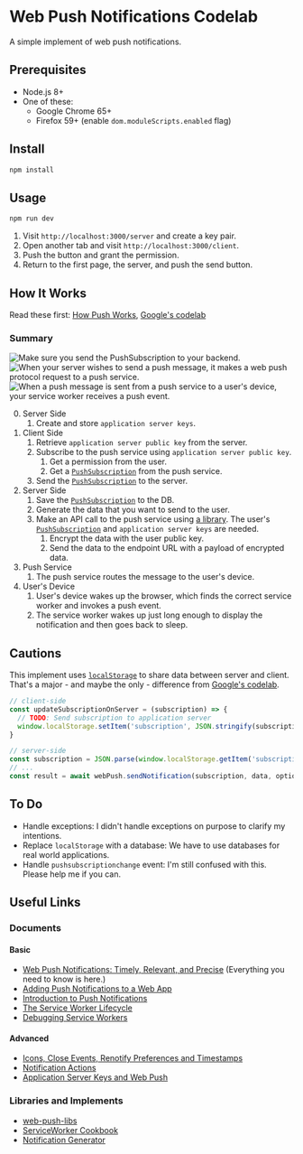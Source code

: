 # Web Push Notifications Codelab

A simple implement of web push notifications.

## Prerequisites

* Node.js 8+
* One of these:
  * Google Chrome 65+
  * Firefox 59+ (enable `dom.moduleScripts.enabled` flag)

## Install

```sh
npm install
```

## Usage

```sh
npm run dev
```

1.  Visit `http://localhost:3000/server` and create a key pair.
1.  Open another tab and visit `http://localhost:3000/client`.
1.  Push the button and grant the permission.
1.  Return to the first page, the server, and push the send button.

## How It Works

Read these first: [How Push Works], [Google's codelab][adding push notifications to a web app]

### Summary

![Make sure you send the PushSubscription to your backend.][step1]<br>
![When your server wishes to send a push message, it makes a web push protocol request to a
push service.][step2]<br>
![When a push message is sent from a push service to a user's device, your service worker
receives a push event.][step3]<br>

0.  Server Side
    1.  Create and store `application server keys`.
1.  Client Side
    1.  Retrieve `application server public key` from the server.
    1.  Subscribe to the push service using `application server public key`.
        1.  Get a permission from the user.
        1.  Get a [`PushSubscription`][pushsubscription] from the push service.
    1.  Send the [`PushSubscription`][pushsubscription] to the server.
1.  Server Side
    1.  Save the [`PushSubscription`][pushsubscription] to the DB.
    1.  Generate the data that you want to send to the user.
    1.  Make an API call to the push service using [a library][web-push-libs]. The user's [`PushSubscription`][pushsubscription] and `application server keys` are needed.
        1.  Encrypt the data with the user public key.
        1.  Send the data to the endpoint URL with a payload of encrypted data.
1.  Push Service
    1.  The push service routes the message to the user's device.
1.  User's Device
    1.  User's device wakes up the browser, which finds the correct service worker and invokes a push event.
    1.  The service worker wakes up just long enough to display the notification and then goes back to sleep.

## Cautions

This implement uses [`localStorage`][localstorage] to share data between server and client. That's a major - and maybe the only - difference from [Google's codelab][adding push notifications to a web app].

```js
// client-side
const updateSubscriptionOnServer = (subscription) => {
  // TODO: Send subscription to application server
  window.localStorage.setItem('subscription', JSON.stringify(subscription))
}
```

```js
// server-side
const subscription = JSON.parse(window.localStorage.getItem('subscription'))
// ...
const result = await webPush.sendNotification(subscription, data, options)
```

## To Do

* Handle exceptions: I didn't handle exceptions on purpose to clarify my intentions.
* Replace `localStorage` with a database: We have to use databases for real world applications.
* Handle `pushsubscriptionchange` event: I'm still confused with this. Please help me if you can.

## Useful Links

### Documents

#### Basic

* [Web Push Notifications: Timely, Relevant, and Precise] (Everything you need to know is here.)
* [Adding Push Notifications to a Web App]
* [Introduction to Push Notifications]
* [The Service Worker Lifecycle]
* [Debugging Service Workers]

#### Advanced

* [Icons, Close Events, Renotify Preferences and Timestamps]
* [Notification Actions]
* [Application Server Keys and Web Push]

### Libraries and Implements

* [web-push-libs]
* [ServiceWorker Cookbook]
* [Notification Generator]

[web push notifications: timely, relevant, and precise]: https://developers.google.com/web/fundamentals/push-notifications/
[adding push notifications to a web app]: https://codelabs.developers.google.com/codelabs/push-notifications/
[introduction to push notifications]: https://developers.google.com/web/ilt/pwa/introduction-to-push-notifications
[web-push-libs]: https://github.com/web-push-libs
[serviceworker cookbook]: https://serviceworke.rs/push-payload_demo.html
[the service worker lifecycle]: https://developers.google.com/web/fundamentals/primers/service-workers/lifecycle
[how push works]: https://developers.google.com/web/fundamentals/push-notifications/how-push-works
[debugging service workers]: https://developers.google.com/web/fundamentals/codelabs/debugging-service-workers/
[notification generator]: https://tests.peter.sh/notification-generator/
[localstorage]: https://developer.mozilla.org/en-US/docs/Web/API/Storage/LocalStorage
[icons, close events, renotify preferences and timestamps]: https://developers.google.com/web/updates/2016/03/notifications
[notification actions]: https://developers.google.com/web/updates/2016/01/notification-actions
[application server keys and web push]: https://developers.google.com/web/updates/2016/07/web-push-interop-wins
[pushsubscription]: https://developer.mozilla.org/en-US/docs/Web/API/PushSubscription
[step1]: https://developers.google.com/web/fundamentals/push-notifications/images/svgs/browser-to-server.svg
[step2]: https://developers.google.com/web/fundamentals/push-notifications/images/svgs/server-to-push-service.svg
[step3]: https://developers.google.com/web/fundamentals/push-notifications/images/svgs/push-service-to-sw-event.svg
